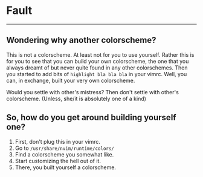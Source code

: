 # Fault
---

## Wondering why another colorscheme?

This is not a colorscheme. At least not for you to use yourself. Rather this is
for you to see that you can build your own colorscheme, the one that you always
dreamt of but never quite found in any other colorschemes. Then you started to
add bits of `highlight bla bla bla` in your vimrc. Well, you can, in exchange,
built your very own colorscheme.

Would you settle with other's mistress? Then don't settle with other's
colorscheme. (Unless, she/it is absolutely one of a kind)

## So, how do you get around building yourself one?

  1. First, don't plug this in your vimrc.
  2. Go to `/usr/share/nvim/runtime/colors/`
  3. Find a colorscheme you somewhat like.
  4. Start customizing the hell out of it.
  5. There, you built yourself a colorscheme.

